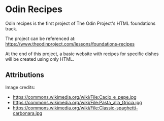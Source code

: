 # Odin Recipes

Odin recipes is the first project of The Odin Project's HTML foundations track.

The project can be referenced at: https://www.theodinproject.com/lessons/foundations-recipes

At the end of this project, a basic website with recipes for specific dishes will be created using only HTML.


## Attributions

Image credits:
- https://commons.wikimedia.org/wiki/File:Cacio_e_pepe.jpg
- https://commons.wikimedia.org/wiki/File:Pasta_alla_Gricia.jpg
- https://commons.wikimedia.org/wiki/File:Classic-spaghetti-carbonara.jpg